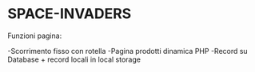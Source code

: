 # SPACE-INVADERS
Funzioni pagina:

  -Scorrimento fisso con rotella
  -Pagina prodotti dinamica PHP
  -Record su Database + record locali in local storage
  
